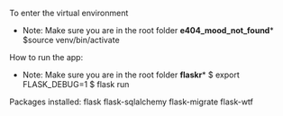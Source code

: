 To enter the virtual environment
* Note: Make sure you are in the root folder **e404_mood_not_found***
$source venv/bin/activate

How to run the app:
* Note: Make sure you are in the root folder **flaskr***
$ export FLASK_DEBUG=1
$ flask run

Packages installed:
flask
flask-sqlalchemy
flask-migrate
flask-wtf